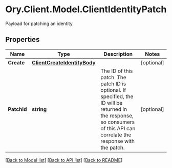 # Ory.Client.Model.ClientIdentityPatch
Payload for patching an identity

## Properties

Name | Type | Description | Notes
------------ | ------------- | ------------- | -------------
**Create** | [**ClientCreateIdentityBody**](ClientCreateIdentityBody.md) |  | [optional] 
**PatchId** | **string** | The ID of this patch.  The patch ID is optional. If specified, the ID will be returned in the response, so consumers of this API can correlate the response with the patch. | [optional] 

[[Back to Model list]](../README.md#documentation-for-models) [[Back to API list]](../README.md#documentation-for-api-endpoints) [[Back to README]](../README.md)

